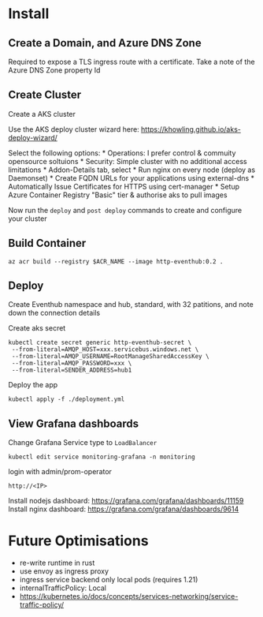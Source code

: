 
# Install

## Create a Domain, and Azure DNS Zone

Required to expose a TLS ingress route with a certificate.
Take a note of the Azure DNS Zone property Id 

## Create Cluster

Create a AKS cluster

Use the AKS deploy cluster wizard here: https://khowling.github.io/aks-deploy-wizard/

Select the following options:
    * Operations: I prefer control & commuity opensource soltuions
    * Security: Simple cluster with no additional access limitations
    * Addon-Details tab, select
        * Run nginx on every node (deploy as Daemonset)
        * Create FQDN URLs for your applications using external-dns
        * Automatically Issue Certificates for HTTPS using cert-manager
        * Setup Azure Container Registry "Basic" tier & authorise aks to pull images

Now run the ```deploy``` and ```post deploy``` commands to create and configure your cluster

## Build Container

```
az acr build --registry $ACR_NAME --image http-eventhub:0.2 .
```

## Deploy

Create Eventhub namespace and hub, standard, with 32 patitions, and note down the connection details


Create aks secret

```
kubectl create secret generic http-eventhub-secret \
 --from-literal=AMQP_HOST=xxx.servicebus.windows.net \
 --from-literal=AMQP_USERNAME=RootManageSharedAccessKey \
 --from-literal=AMQP_PASSWORD=xxx \
 --from-literal=SENDER_ADDRESS=hub1
```

Deploy the app

```
kubectl apply -f ./deployment.yml
```

## View Grafana dashboards

Change Grafana Service type to ```LoadBalancer```

```
kubectl edit service monitoring-grafana -n monitoring
```

login with admin/prom-operator
```
http://<IP>
```

Install nodejs dashboard: https://grafana.com/grafana/dashboards/11159
Install nginx dashboard: https://grafana.com/grafana/dashboards/9614


# Future Optimisations

* re-write runtime in rust
* use envoy as ingress proxy
* ingress service backend only local pods (requires 1.21)
* internalTrafficPolicy: Local
* https://kubernetes.io/docs/concepts/services-networking/service-traffic-policy/
